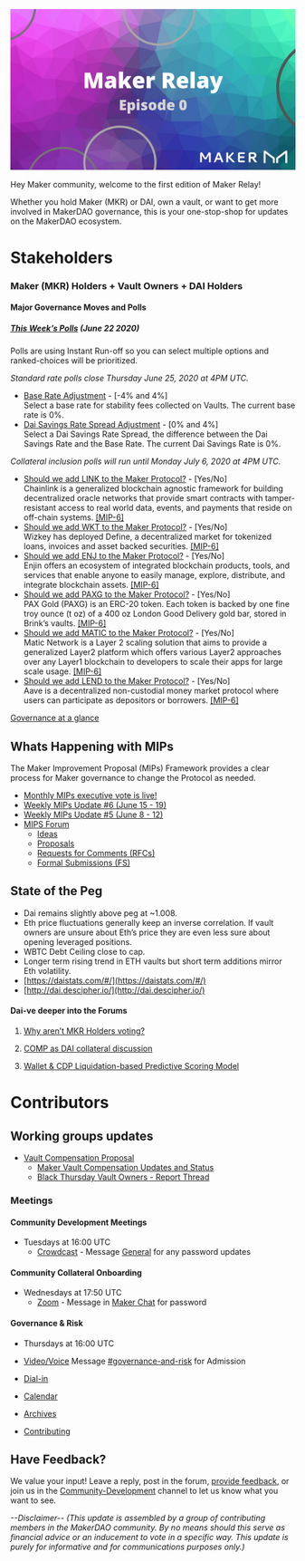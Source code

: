 ![](./assets/maker-relay-ep-0.png)

Hey Maker community, welcome to the first edition of Maker Relay! 

Whether you hold Maker (MKR) or DAI, own a vault, or want to get more involved in MakerDAO governance, this is your one-stop-shop for updates on the MakerDAO ecosystem.

# Stakeholders

### Maker (MKR) Holders + Vault Owners + DAI Holders

#### Major Governance Moves and Polls

##### [This Week’s Polls](https://vote.makerdao.com/polling) (June 22 2020)

Polls are using Instant Run-off so you can select multiple options and ranked-choices will be prioritized.

*Standard rate polls close Thursday June 25, 2020 at 4PM UTC.*

- [Base Rate Adjustment](https://vote.makerdao.com/polling-proposal/qmvqc9njedfcfttk6sjpnun8qnyuc52uc6adt2hst4vtrz) -  [-4% and 4%]  \
Select a base rate for stability fees collected on Vaults. The current base rate is 0%.
- [Dai Savings Rate Spread Adjustment](https://vote.makerdao.com/polling-proposal/qmzvkijnqgwg8an3pyhy376glsfbqfelxgqcpbnswqwx82) - [0% and 4%] \
Select a Dai Savings Rate Spread, the difference between the Dai Savings Rate and the Base Rate. The current Dai Savings Rate is 0%.

*Collateral inclusion polls will run until Monday July 6, 2020 at 4PM UTC.*

- [Should we add LINK to the Maker Protocol?](https://vote.makerdao.com/polling-proposal/qmaleb9ryc4xmhkjlm9ailxtxroft6khjejcd7otm6yf13) - [Yes/No] \
Chainlink is a generalized blockchain agnostic framework for building decentralized oracle networks that provide smart contracts with tamper-resistant access to real world data, events, and payments that reside on off-chain systems. [[MIP-6]](https://forum.makerdao.com/t/link-collateral-onboarding-application/2586)
- [Should we add WKT to the Maker Protocol?](https://vote.makerdao.com/polling-proposal/qmrzr4xwqxaiznubckiquwbyffffgkpdjrngczcwwfcdr7) - [Yes/No] \
Wizkey has deployed Define, a decentralized market for tokenized loans, invoices and asset backed securities. [[MIP-6]](https://forum.makerdao.com/t/wkt-mip6-mcd-application-wizkey-token-insured-tokenized-invoices/2643)
- [Should we add ENJ to the Maker Protocol?](https://vote.makerdao.com/polling-proposal/qmrt8b8jwrynwiucvbpqmofxpqiskwyryszvdcqaka8xrz) - [Yes/No] \
Enjin offers an ecosystem of integrated blockchain products, tools, and services that enable anyone to easily manage, explore, distribute, and integrate blockchain assets. [[MIP-6]](https://forum.makerdao.com/t/enj-mip6-mcd-application-enjin/2639)
- [Should we add PAXG to the Maker Protocol?](https://vote.makerdao.com/polling-proposal/qmu8ty14qpgpy86dtwycpasywxgl4m4kwz7fyatyg3bwwm) - [Yes/No] \
PAX Gold (PAXG) is an ERC-20 token. Each token is backed by one fine troy ounce (t oz) of a 400 oz London Good Delivery gold bar, stored in Brink’s vaults. [[MIP-6]](https://forum.makerdao.com/t/paxg-pax-gold-mip6-collateral-application/2584)
- [Should we add MATIC to the Maker Protocol?](https://vote.makerdao.com/polling-proposal/qmpilr6zwthsc6lpf4jnpkknqwywqlpnuvoa3jakwkfyca) - [Yes/No] \
Matic Network is a Layer 2 scaling solution that aims to provide a generalized Layer2 platform which offers various Layer2 approaches over any Layer1 blockchain to developers to scale their apps for large scale usage. [[MIP-6]](https://forum.makerdao.com/t/matic-mcd-application-matic-network/2570)
- [Should we add LEND to the Maker Protocol?](https://vote.makerdao.com/polling-proposal/qmfhnsk3vaahvf3dwaujzwczevrne9usfbblogl52ubqrz) - [Yes/No] \
Aave is a decentralized non-custodial money market protocol where users can participate as depositors or borrowers. [[MIP-6]](https://forum.makerdao.com/t/lend-mip6-collateral-onboarding-aave/2529)

[Governance at a glance](https://forum.makerdao.com/t/governance-at-a-glance/84/76)

## Whats Happening with MIPs

The Maker Improvement Proposal (MIPs) Framework provides a clear process for Maker governance to change the Protocol as needed.
- [Monthly MIPs executive vote is live!](https://forum.makerdao.com/t/the-monthly-mips-executive-vote-is-live/2842)
- [Weekly MIPs Update #6 (June 15 - 19)](https://forum.makerdao.com/t/weekly-mips-update-6/2914)
- [Weekly MIPs Update #5 (June 8 - 12)](https://forum.makerdao.com/t/weekly-mips-update-5/2833)
- [MIPS Forum](https://forum.makerdao.com/c/MIPs/14)
  - [Ideas](https://forum.makerdao.com/c/MIPs/conception/20)
  - [Proposals](https://forum.makerdao.com/c/MIPs/proposal-ideas/21)
  - [Requests for Comments (RFCs)](https://forum.makerdao.com/c/MIPs/rfc/15)
  - [Formal Submissions (FS)](https://forum.makerdao.com/c/MIPs/fs/16)

## State of the Peg

- Dai remains slightly above peg at ~1.008.
- Eth price fluctuations generally keep an inverse correlation. If vault owners are unsure about Eth’s price they are even less sure about opening leveraged positions.
- WBTC Debt Ceiling close to cap.
- Longer term rising trend in ETH vaults but short term additions mirror Eth volatility.
- [https://daistats.com/#/](https://daistats.com/#/)
- [http://dai.descipher.io/](http://dai.descipher.io/)

#### Dai-ve deeper into the Forums

1. [Why aren’t MKR Holders voting?](https://forum.makerdao.com/t/why-arent-mkr-holders-voting/301) 

2. [COMP as DAI collateral discussion](https://forum.makerdao.com/t/comp-as-dai-collateral-a-pre-mip-discussion/2892/14)

3. [Wallet & CDP Liquidation-based Predictive Scoring Model](https://forum.makerdao.com/t/wallet-cdp-liquidation-based-predictive-scoring-model/2687)

# Contributors

## Working groups updates

- [Vault Compensation Proposal](https://forum.makerdao.com/t/vault-compensation-plan-proposal/2900)
  - [Maker Vault Compensation Updates and Status](https://forum.makerdao.com/t/maker-vault-compensation-updates-and-status/2583)
  - [Black Thursday Vault Owners - Report Thread](https://forum.makerdao.com/t/black-thursday-vault-owners-report-thread/1566)

### Meetings

#### Community Development Meetings
  - Tuesdays at 16:00 UTC
    - [Crowdcast](https://www.crowdcast.io/e/the-makerdao-tuesday-2) - Message [General](https://chat.makerdao.com/channel/general) for any password updates

#### Community Collateral Onboarding

- Wednesdays at 17:50 UTC
    - [Zoom]( https://zoom.us/j/697074715) - Message in [Maker Chat](https://chat.makerdao.com/channel/general) for password

#### Governance & Risk

- Thursdays at 16:00 UTC

- [Video/Voice](https://zoom.us/j/697074715) Message [#governance-and-risk](chat.makerdao.com/channel/governance-and-risk) for Admission
- [Dial-in](https://zoom.us/u/acRbIMDvK)
- [Calendar](https://calendar.google.com/calendar/embed?src=makerdao.com_3efhm2ghipksegl009ktniomdk@group.calendar.google.com&ctz=America/Los_Angeles)
- [Archives](https://community-development.makerdao.com/governance/governance-and-risk-meetings)
- [Contributing](https://forum.makerdao.com/c/governance/gnr/8)

## Have Feedback?

We value your input! Leave a reply, post in the forum, [provide feedback](https://forms.gle/Z2QAgywU2Sesm7Vy6), or join us in the [Community-Development](https://chat.makerdao.com/channel/community-development) channel to let us know what you want to see.

_--Disclaimer-- (This update is assembled by a group of contributing members in the MakerDAO community. By no means should this serve as financial advice or an inducement to vote in a specific way. This update is purely for informative and for communications purposes only.)_
